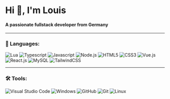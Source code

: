 <h1 align="left">Hi 👋, I'm Louis</h1>
<h4 align="left">A passionate fullstack developer from Germany</h4>

<hr>
<h3 align="left">🔧 Languages:</h3>

<p align="left">
<img src="https://img.shields.io/badge/Lua-black?style=for-the-badge&logo=lua" alt="Lua">
<img src="https://img.shields.io/badge/Typescript-black?style=for-the-badge&logo=typescript" alt="Typescript">
<img src="https://img.shields.io/badge/Javascript-black?style=for-the-badge&logo=javascript" alt="Javascript">
<img src="https://img.shields.io/badge/Node.js-black?style=for-the-badge&logo=node.js" alt="Node.js">
<img src="https://img.shields.io/badge/HTML5-black?style=for-the-badge&logo=html5" alt="HTML5">
<img src="https://img.shields.io/badge/CSS3-black?style=for-the-badge&logo=css3" alt="CSS3">
<img src="https://img.shields.io/badge/Vue.js-black?style=for-the-badge&logo=vue.js" alt="Vue.js">
<img src="https://img.shields.io/badge/React-black?style=for-the-badge&logo=react" alt="React.js">
<img src="https://img.shields.io/badge/MariaDB-black?style=for-the-badge&logo=mariadb" alt="MySQL">
<img src="https://img.shields.io/badge/Tailwindcss-black?style=for-the-badge&logo=Tailwindcss" alt="TailwindCSS">
</p>


<hr>
<h3 align="left">🛠️ Tools:</h3>

<p align="left">
<img src="https://img.shields.io/badge/Visual%20Code%20Code-black?style=for-the-badge&logo=visual%20studio%20code" alt="Visual Studio Code">
<img src="https://img.shields.io/badge/Windows-black?style=for-the-badge&logo=windows" alt="Windows">
<img src="https://img.shields.io/badge/GitHub-black?style=for-the-badge&logo=github" alt="GitHub">
<img src="https://img.shields.io/badge/Git-black?style=for-the-badge&logo=git" alt="Git">
<img src="https://img.shields.io/badge/Linux-black?style=for-the-badge&logo=linux" alt="Linux">
</p>
